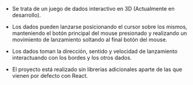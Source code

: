 * Se trata de un juego de dados interactivo en 3D (Actualmente en desarrollo).
* Los dados pueden lanzarse posicionando el cursor sobre los mismos, manteniendo el botón principal del mouse presionado y realizando un movimiento 
  de lanzamiento soltando al final botón del mouse.
* Los dados toman la dirección, sentido y velocidad de lanzamiento interactuando con los bordes y los otros dados.

* El proyecto está realizado sin librerias adicionales aparte de las que vienen por defecto con React.

